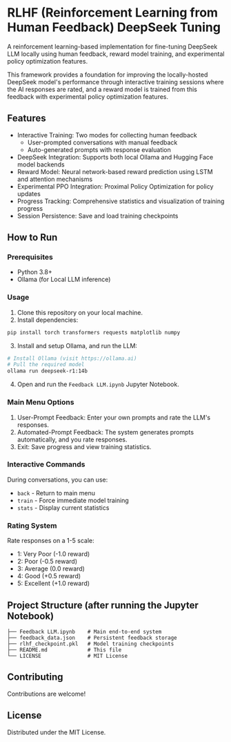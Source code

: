 # RLHF (Reinforcement Learning from Human Feedback) DeepSeek Tuning

A reinforcement learning-based implementation for fine-tuning DeepSeek LLM locally using human feedback, reward model training, and experimental policy optimization features.

This framework provides a foundation for improving the locally-hosted DeepSeek model's performance through interactive training sessions where the AI responses are rated, and a reward model is trained from this feedback with experimental policy optimization features.

## Features

- Interactive Training: Two modes for collecting human feedback
  - User-prompted conversations with manual feedback
  - Auto-generated prompts with response evaluation
- DeepSeek Integration: Supports both local Ollama and Hugging Face model backends
- Reward Model: Neural network-based reward prediction using LSTM and attention mechanisms
- Experimental PPO Integration: Proximal Policy Optimization for policy updates
- Progress Tracking: Comprehensive statistics and visualization of training progress
- Session Persistence: Save and load training checkpoints

## How to Run

### Prerequisites

- Python 3.8+
- Ollama (for Local LLM inference)

### Usage

1. Clone this repository on your local machine.
2. Install dependencies:
```bash
pip install torch transformers requests matplotlib numpy
```
3. Install and setup Ollama, and run the LLM:
```bash
# Install Ollama (visit https://ollama.ai)
# Pull the required model
ollama run deepseek-r1:14b
```
4. Open and run the `Feedback LLM.ipynb` Jupyter Notebook.

### Main Menu Options

1. User-Prompt Feedback: Enter your own prompts and rate the LLM's responses.
2. Automated-Prompt Feedback: The system generates prompts automatically, and you rate responses.
3. Exit: Save progress and view training statistics.

### Interactive Commands

During conversations, you can use:
- `back` - Return to main menu
- `train` - Force immediate model training
- `stats` - Display current statistics

### Rating System

Rate responses on a 1-5 scale:
- 1: Very Poor (-1.0 reward)
- 2: Poor (-0.5 reward)
- 3: Average (0.0 reward)
- 4: Good (+0.5 reward)
- 5: Excellent (+1.0 reward)

## Project Structure (after running the Jupyter Notebook)

```
├── Feedback LLM.ipynb    # Main end-to-end system 
├── feedback_data.json    # Persistent feedback storage
├── rlhf_checkpoint.pkl   # Model training checkpoints
├── README.md             # This file
└── LICENSE               # MIT License
```

## Contributing

Contributions are welcome!

## License

Distributed under the MIT License.  
